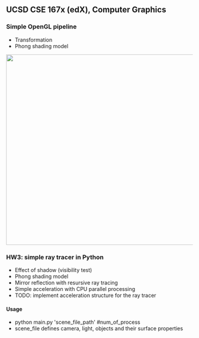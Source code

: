## UCSD CSE 167x (edX), Computer Graphics
### Simple OpenGL pipeline
* Transformation
* Phong shading model
<img src="https://github.com/lingqiz/UCSD-CSE-167x/blob/master/hw2.png" width="512">

### HW3: simple ray tracer in Python 
* Effect of shadow (visibility test)
* Phong shading model
* Mirror reflection with resursive ray tracing
* Simple acceleration with CPU parallel processing
* TODO: implement acceleration structure for the ray tracer

#### Usage
- python main.py 'scene_file_path' #num_of_process
- scene_file defines camera, light, objects and their surface properties
